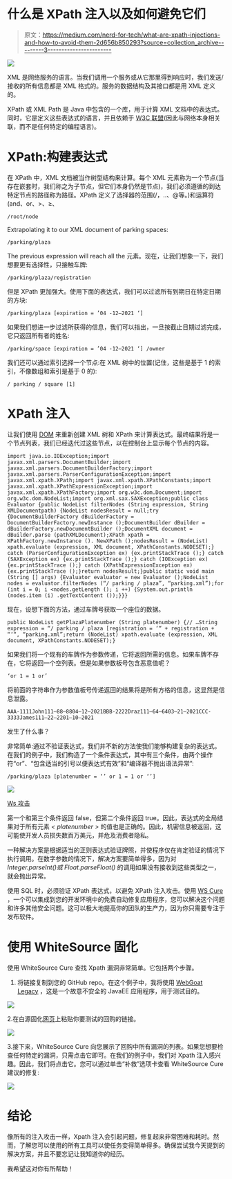 # 什么是 XPath 注入以及如何避免它们

> 原文：<https://medium.com/nerd-for-tech/what-are-xpath-injections-and-how-to-avoid-them-2d656b850293?source=collection_archive---------3----------------------->

![](img/9a281a0d5ffff41ce56227c845af19fa.png)

XML 是网络服务的语言。当我们调用一个服务或从它那里得到响应时，我们发送/接收的所有信息都是 XML 格式的。服务的数据结构及其接口都是用 XML 定义的。

XPath 或 XML Path 是 Java 中包含的一个库，用于计算 XML 文档中的表达式。同时，它是定义这些表达式的语言，并且依赖于 [W3C 联盟](https://www.w3.org/)(因此与网络本身相关联，而不是任何特定的编程语言)。

# XPath:构建表达式

在 XPath 中，XML 文档被当作树型结构来计算。每个 XML 元素称为一个节点(当存在嵌套时，我们称之为子节点，但它们本身仍然是节点)，我们必须遵循的到达特定节点的路径称为路径。XPath 定义了选择器的范围(/，..、@等。)和运算符(and、or、>、≥、

```
/root/node
```

Extrapolating it to our XML document of parking spaces:

```
/parking/plaza
```

The previous expression will reach all the <plaza>元素。现在，让我们想象一下，我们想要更有选择性，只接触车牌:</plaza>

```
/parking/plaza/registration
```

但是 XPath 更加强大。使用下面的表达式，我们可以过滤所有到期日在特定日期的方块:

```
/parking/plaza [expiration = ’04 -12–2021 ‘]
```

如果我们想进一步过滤所获得的信息，我们可以指出，一旦按截止日期过滤完成，它只返回所有者的姓名:

```
/parking/space [expiration = ’04 -12–2021 ‘] /owner
```

我们还可以通过索引选择一个节点:在 XML 树中的位置(记住，这些是基于 1 的索引，不像数组和索引是基于 0 的):

`/ parking / square [1]`

# XPath 注入

让我们使用 [DOM](https://www.w3schools.com/js/js_htmldom.asp) 来重新创建 XML 树和 XPath 来计算表达式。最终结果将是一个节点列表，我们已经迭代过这些节点，以在控制台上显示每个节点的内容。

```
import java.io.IOException;import javax.xml.parsers.DocumentBuilder;import javax.xml.parsers.DocumentBuilderFactory;import javax.xml.parsers.ParserConfigurationException;import javax.xml.xpath.XPath;import javax.xml.xpath.XPathConstants;import javax.xml.xpath.XPathExpressionException;import javax.xml.xpath.XPathFactory;import org.w3c.dom.Document;import org.w3c.dom.NodeList;import org.xml.sax.SAXException;public class Evaluator {public NodeList filterNodes (String expression, String XMLDocumentpath) {NodeList nodesResult = null;try {DocumentBuilderFactory dBuilderFactory = DocumentBuilderFactory.newInstance ();DocumentBuilder dBuilder = dBuilderFactory.newDocumentBuilder ();DocumentXML document = dBuilder.parse (pathXMLDocument);XPath xpath = XPathFactory.newInstance (). NewXPath ();nodesResult = (NodeList) xpath.evaluate (expression, XML document, XPathConstants.NODESET);} catch (ParserConfigurationException ex) {ex.printStackTrace ();} catch (SAXException ex) {ex.printStackTrace ();} catch (IOException ex) {ex.printStackTrace ();} catch (XPathExpressionException ex) {ex.printStackTrace ();}return nodesResult;}public static void main (String [] args) {Evaluator evaluator = new Evaluator ();NodeList nodes = evaluator.filterNodes (“/ parking / plaza”, “parking.xml”);for (int i = 0; i <nodes.getLength (); i ++) {System.out.println (nodes.item (i) .getTextContent ());}}}
```

现在，设想下面的方法，通过车牌号获取一个座位的数据。

```
public NodeList getPlazaPlatenumber (String platenumber) {// …String expression = “/ parking / plaza [registration = ‘“ + registration + “‘“, “parking.xml”;return (NodeList) xpath.evaluate (expression, XML document, XPathConstants.NODESET);}
```

如果我们将一个现有的车牌作为参数传递，它将返回所需的信息。如果车牌不存在，它将返回一个空列表。但是如果参数板号包含恶意值呢？

```
‘or 1 = 1 or’
```

将前面的字符串作为参数值板号传递返回的结果将是所有方格的信息，这显然是信息泄露。

```
AAA-1111John111–88–8804–12–2021BBB-2222Draz111–64–6403–21–2021CCC-3333James111–22–2201–10–2021
```

发生了什么事？

非常简单:通过不验证表达式，我们并不新的方法使我们能够构建复杂的表达式。在我们的例子中，我们构造了一个条件表达式，其中有三个条件，由两个操作符“or”、“包含适当的引号以便表达式有效”和“编译器不抛出语法异常”:

```
/parking/plaza [platenumber = ‘’ or 1 = 1 or ‘’]
```

![](img/7c1ac01253a1655a93ee3ea6216eb644.png)

[Ws 攻击](https://www.ws-attacks.org/Xpath_Injection)

第一个和第三个条件返回 false，但第二个条件返回 true。因此，表达式的全局结果对于所有元素 *< platenumber >* 的值也是正确的。因此，机密信息被返回，这可能使开发人员损失数百万美元，并危及消费者隐私。

一种解决方案是根据适当的正则表达式验证牌照，并使程序仅在肯定验证的情况下执行调用。在数字参数的情况下，解决方案要简单得多，因为对 *Integer.parseInt()或 Float.parseFloat()* 的调用如果没有接收到这些类型之一，就会抛出异常。

使用 SQL 时，必须验证 XPath 表达式，以避免 XPath 注入攻击。使用 [WS Cure](https://www.whitesourcesoftware.com/whitesource-cure/#:~:text=WhiteSource%20Cure%20is%20the%20first,and%20speed%20when%20releasing%20software.) ，一个可以集成到您的开发环境中的免费自动修复应用程序，您可以解决这个问题和许多其他安全问题。这可以极大地提高你的团队的生产力，因为你只需要专注于发布软件。

# 使用 WhiteSource 固化

使用 WhiteSource Cure 查找 Xpath 漏洞非常简单。它包括两个步骤。

1.  将链接复制到您的 GitHub repo。在这个例子中，我将使用 [WebGoat Legacy](https://github.com/WebGoat/WebGoat-Legacy) ，这是一个故意不安全的 JavaEE 应用程序，用于测试目的。

![](img/4010ceaf61e1473fe76993450990f1c9.png)

2.在白源固化[网页](https://cure.whitesource.io/)上粘贴你要测试的回购的链接。

![](img/babfbf3963a22428fbe819ffae7eab15.png)

3.接下来，WhiteSource Cure 向您展示了回购中所有漏洞的列表。如果您想要检查任何特定的漏洞，只需点击它即可。在我们的例子中，我们对 Xpath 注入感兴趣。因此，我们将点击它。您可以通过单击“补救”选项卡查看 WhiteSource Cure 建议的修复:

![](img/c6afe6dae29aea603bb27aee31c490ac.png)

# 结论

像所有的注入攻击一样，Xpath 注入会引起问题，修复起来非常困难和耗时。然而，了解您可以使用的所有工具可以使任务变得简单得多。确保尝试我今天提到的解决方案，并且不要忘记让我知道你的经历。

我希望这对你有所帮助！